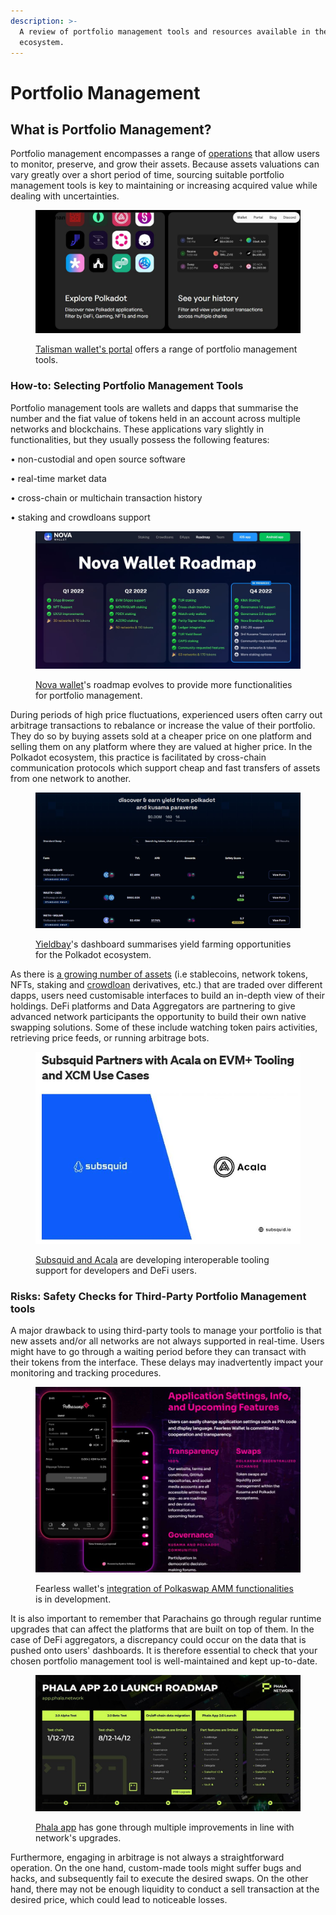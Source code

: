 ```yaml
---
description: >-
  A review of portfolio management tools and resources available in the Polkadot
  ecosystem.
---
```


# Portfolio Management

## What is Portfolio Management?

Portfolio management encompasses a range of [operations](https://dot-alert.gitbook.io/dot.alert/content/3.operations) that allow users to monitor, preserve, and grow their assets. Because assets valuations can vary greatly over a short period of time, sourcing suitable portfolio management tools is key to maintaining or increasing acquired value while dealing with uncertainties.

<figure><img src="../../../.gitbook/assets/O_SwappingTalisman (2).JPG" alt="A webpage of Talisman wallet&#x27;s website indicating its portfolio management features."><figcaption><p><a href="https://www.talisman.xyz/portal">Talisman wallet's portal</a> offers a range of portfolio management tools.</p></figcaption></figure>



### How-to: Selecting Portfolio Management Tools

Portfolio management tools are wallets and dapps that summarise the number and the fiat value of tokens held in an account across multiple networks and blockchains. These applications vary slightly in functionalities, but they usually possess the following features:

• non-custodial and open source software

• real-time market data

• cross-chain or multichain transaction history&#x20;

• staking and crowdloans support

<figure><img src="../../../.gitbook/assets/O_SwappingNovaRoadmap.JPG" alt="A view of Nova wallet&#x27;s roadmap for the year 2022 proposing new features for portfolio management."><figcaption><p><a href="https://novawallet.io/">Nova wallet</a>'s roadmap evolves to provide more functionalities for portfolio management.</p></figcaption></figure>

During periods of high price fluctuations, experienced users often carry out arbitrage transactions to rebalance or increase the value of their portfolio. They do so by buying assets sold at a cheaper price on one platform and selling them on any platform where they are valued at higher price. In the Polkadot ecosystem, this practice is facilitated by cross-chain communication protocols which support cheap and fast transfers of assets from one network to another.&#x20;

<figure><img src="../../../.gitbook/assets/O_SwappingYieldbay.JPG" alt="A screenshot of Yieldbay&#x27;s dashboard giving an overview of DeFi yield farming opportunities for the Polkadot ecosystem."><figcaption><p><a href="https://list.yieldbay.io/">Yieldbay</a>'s dashboard summarises yield farming opportunities for the Polkadot ecosystem.</p></figcaption></figure>

As there is [a growing number of assets](pairs-availability.md) (i.e stablecoins, network tokens, NFTs, staking and [crowdloan](https://dot-alert.gitbook.io/dot.alert/content/3.operations/crowdfunding/crowdloans) derivatives, etc.) that are traded over different dapps, users need customisable interfaces to build an in-depth view of their holdings. DeFi platforms and Data Aggregators are partnering to give advanced network participants the opportunity to build their own native swapping solutions. Some of these include watching token pairs activities, retrieving price feeds, or running arbitrage bots.

<figure><img src="../../../.gitbook/assets/O_SwappingSubsquidAcala.JPG" alt="A screenshot celebrating the partnership between Subsquid and Acala."><figcaption><p><a href="https://medium.com/subsquid/subsquid-partners-with-acala-on-evm-tooling-and-xcm-use-cases-9de22255b6b4">Subsquid and Acala</a> are developing interoperable tooling support for developers and DeFi users. </p></figcaption></figure>



### Risks: Safety Checks for Third-Party Portfolio Management tools

A major drawback to using third-party tools to manage your portfolio is that new assets and/or all networks are not always supported in real-time. Users might have to go through a waiting period before they can transact with their tokens from the interface. These delays may inadvertently impact your monitoring and tracking procedures.

<figure><img src="../../../.gitbook/assets/O_SwappingFearlessfeatures.JPG" alt="An overview of the upcoming features of Fearless wallet, including the integration of Polkaswap."><figcaption><p>Fearless wallet's <a href="https://fearlesswallet.io/#Roadmap">integration of Polkaswap AMM functionalities</a> is in development.</p></figcaption></figure>

It is also important to remember that Parachains go through regular runtime upgrades that can affect the platforms that are built on top of them. In the case of DeFi aggregators, a discrepancy could occur on the data that is pushed onto users' dashboards. It is therefore essential to check that your chosen portfolio management tool is well-maintained and kept up-to-date.

<figure><img src="../../../.gitbook/assets/O_SwappingPhaladapp.JPG" alt="A roadmap for Phala app 2.0."><figcaption><p><a href="https://app.phala.network/">Phala app</a> has gone through multiple improvements in line with network's upgrades.</p></figcaption></figure>

Furthermore, engaging in arbitrage is not always a straightforward operation. On the one hand, custom-made tools might suffer bugs and hacks, and subsequently fail to execute the desired swaps. On the other hand, there may not be enough liquidity to conduct a sell transaction at the desired price, which could lead to noticeable losses.&#x20;

